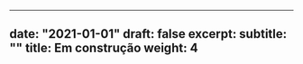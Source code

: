 
---
date: "2021-01-01"
draft: false
excerpt: 
subtitle: ""
title: Em construção
weight: 4
---
<!---

Todas as análises de dados neste site foram realizadas usando o R e o RStudio. 

O R é um software livre e de código aberto com uma imensa comunidade de desenvolvedores e usuários nacionais e internacionais e cresce muito rapidamente. Dessa forma, há muito material disponível com exemplos em R. Assim sendo, com pequenas modificações em códigos prontos disponíveis é possível, por exemplo, realizar análises gráficas, ajustar modelos de previsão, criar aplicativos web, sites e muito mais. 
O RStudio é uma plataforma integrada ao R e oferece vários recursos que facilitam a importação, a edição dos comandos e a visualização dos resultados obtidos. 

O R e o RStudio são compatíveis com Windows, linux e mac. 


## Para instalar o R e o RStudio

A instação do R e do RStudio pode ser realizada, respectivamente, pelos links https://cran.r-project.org/ e https://rstudio.com/products/rstudio/download/. 

Caso surjam dúvidas durante a instalação vocês podem consultar, por exemplo, o roteiro para instalação do R e RStudio que preparei disponível neste [link]( https://drive.google.com/file/d/1J7MjR0CXjNwk_wYcpx9RElHoKTxToWgV/view?usp=sharing). Entretanto, esse roteiro foi feito para que utiliza o sistema operacional Windows.

Escolha as versões mais atualizadas. 

## Para configurar o RStudio Cloud

Também é possível usar o R na nuvem, o que requer uma conexão com a internet. 

O RStudio Cloud pode ser acessado pelo link https://rstudio.cloud, sendo necessário criar uma conta no RStudio Cloud. Recomenda-se efetuar o login usando a sua conta Google para não ser necessário guardar uma nova senha.

Dê preferência para a instalação desses softwares em seu PC, pois poderá haver algumas incompatibilidades.


## Para instalar e carregar os pacotes no R

O R constituído por pacotes (packages) ou bibliotecas que são instaladas de acordo com a necessidade. Os pacotes ficam disponíveis no repositório do CRAN e todos são documentados.

Neste exemplo, estamos considerando os pacotes necessários para obter os gráficos do tutorial disponibilizado na OFICINA: Gerando gráficos com R e RStudio - excelência na análise de dados.

Uma forma para instalar os pacotes:

+ estando conectado a internet, copiar e colar a linha de comandos a seguir no editor do RStudio 

    ```r
    install.packages(c("summarytools", "fdth", "ggplot2", 
                       "readxl", "readr"))
    ```
Para rodar uma linha de comando devemos colocar o cursor em algum lugar da linha e clicar em **Run** no Menu superior no editor do RStudio.

Uma forma para carregar os pacotes:

+ usar o comando require  

    ```r
    require(summarytools)
    require(fdth)
    require(ggplot2)
    require(readxl)
    require(readr)

    ```

## Para entrar com os dados no R 

+ #### Digitando 


Algumas vezes quando se tem poucos dados pode ser conveniente digitá-los. Os exemplos a seguir ilustram a entrada de dados de variáveis qualitativa e quantitativa. Os exemplos utilizados são do livro de Anderson, David R.

##### Exemplo: variável qualitativa 

```{r, echo=TRUE}
# Comandos de Entrada para ler os dados de uma variável qualitativa e armazená-los em ex1  

ex1 <- c("Coke Classic","Diet Coke","Pepsi","Diet Coke",
"Coke Classic","Coke Classic","Dr. Pepper","Diet Coke",
"Pepsi","Pepsi","Coke Classic","Dr. Pepper","Sprite","Coke Classic",
"Diet Coke","Coke Classic","Coke Classic","Sprite","Coke Classic","Diet Coke",
"Coke Classic","Diet Coke","Coke Classic",
"Sprite","Pepsi","Coke Classic","Coke Classic","Coke Classic",
"Pepsi","Coke Classic","Sprite","Dr. Pepper",
"Pepsi","Diet Coke","Pepsi","Coke Classic","Coke Classic",
"Coke Classic","Pepsi","Dr. Pepper","Coke Classic","Diet Coke",
"Pepsi","Pepsi","Pepsi","Pepsi","Coke Classic","Dr. Pepper","Pepsi","Sprite")

ex1 # para visualizar os dados

```


##### Exemplos: variável quantitativa 

```r 
ex2 <- c(2, 5, 10, 12, 4, 4, 5, 17, 11, 8, 9, 8, 12, 21, 6, 8, 7, 13, 18, 3) # tempo de espera em minutos de pacientes

ex2 # para visualizar os dados

x<- c(2, 5, 1, 3, 4, 1, 5, 3, 4, 2)  # número de comerciais

y<- c(50, 57, 41, 54, 54, 38, 63, 48, 59, 46)  # valores vendas (em milhares de reais)

x;y # para visualizar os dados

```




+ #### Importando uma planilha de respostas, por exemplo, de um formulário Google

A planilha de um formulário do Google (Google Forms) pode ser salva em xlsx ou csv. Neste tutorial são apresentadas algumas alternativas para a leitura dos dados levando em conta por exemplo a acentuação e outros caracteres especiais. 


##### Passo 1: Realizar o download da planilha

Para isso clicar no botão criar planilha na aba respostas do formulário google a ser importado como exemplificado abaixo.


![Captura de tela das respostas do formulário Google.](figura1.jpg)



##### Passo 2: Escolher a extensão para salvar o arquivo ``xlsx`` (1) ou ``csv`` (2). 

###### (1) ``xlsx``

![Para fazer o download das respostas do formulário Google para xlsx.](figura2.jpg)

###### (2) ``csv``

![Para fazer o download das respostas do formulário Google para csv.](figura2b.jpg)

##### Passo 3: Renomear o arquivo. Não pode haver acentos. 

Neste exemplo os arquivos foram salvos com nomes *respostas.xlsx* e *respostas.csv*.


##### Passo 4: Importação no R (RStudio)

##### <span style="color:orange">**4.1 Importação arquivo ``xlsx``**</span>

##### Passo 1: Clicar em ``Import Dataset`` e selecionar ``From Excel``.

![Para importar a planilha de respostas salva em xlsx.](figura3.jpg)



##### Passo 2: Clicar em ``Browse`` para localizar o arquivo e depois em ``Import``.

![Para importar a planilha de respostas salva em xlsx.](figura4.jpg)



###### O R armazena a planilha importada em um ``data.frame`` com mesmo nome do arquivo importado, neste caso ``resposta``. 


![Para visualizar a planilha de respostas e o código R gerado para importação.](figura5.jpg)


###### Há também a opção de digitar as linhas de comando abaixo para importar uma planilha ``xlsx`` usando o pacote ``readxl``:

```r
library(readxl)
respostas <- read_excel("Caminho_Arquivo")
View(respostas)
```

##### <span style="color:orange">**4.2 Importação arquivo ``csv``**</span>


![Planilha com as respostas do formulário Google salva em csv aberta no excel.](figura6.jpg)




##### Passo 1: Clicar em ``Import Dataset`` e selecionar ``From Text (readr)``.

![Para importar a planilha de respostas salva em csv. ](figura3b.jpg)


##### Passo 2: Prosseguir como no caso de arquivo xlsx. 

##### As linhas de comandos para importação de arquivo ``csv`` usando o pacote ``readr``:

```r
library(readr)
respostas <- read_csv("Caminho_Arquivo")
View(respostas)
```
###### Uma forma alternativa para ler corretamente (considerando os acentos, etc...) os dados de um arquivo ``csv`` é fazer inicialmente o download do arquivo como ``xslx``  e depois usar o excel para salvá-lo como ``csv``. Dessa forma, o pacote básico do R pode ser usado.

```r
respostas <- read.csv("Caminho_Arquivo")
respostas
```

###### <span style="color:blue">Pode ser que seja necessário trocar read.csv por read.csv2 dependendo da versão do excel.</span>


###### **OBSERVAÇÃO:** Para que o R acesse o arquivo sem precisar especificar o caminho "C:/Pasta1/Subpasta1/Nome_Arquivo", ou seja, usando apenas o nome, basta salvar o código do R e o arquivo csv numa mesma pasta. 

## Brush up on markdown

Please complete this [10-minute interactive tutorial on Markdown](https://commonmark.org/help/tutorial/). 


-->
